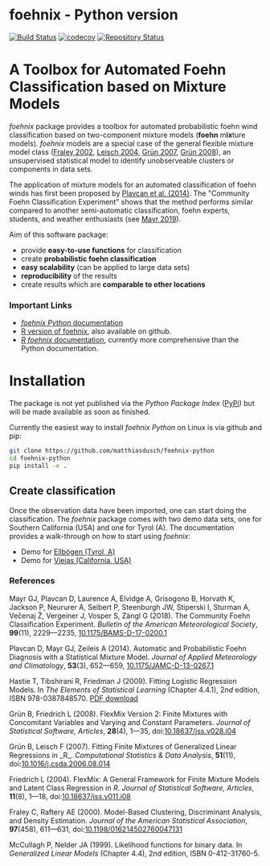 # foehnix - Python version


[![Build Status](https://travis-ci.com/matthiasdusch/foehnix-python.svg?branch=master)](https://travis-ci.com/matthiasdusch/foehnix-python)
[![codecov](https://codecov.io/gh/matthiasdusch/foehnix-python/branch/master/graph/badge.svg)](https://codecov.io/gh/matthiasdusch/foehnix-python)
[![Repository Status](https://www.repostatus.org/badges/latest/wip.svg)](https://www.repostatus.org/badges/latest/wip.svg)

# A Toolbox for Automated Foehn Classification based on Mixture Models

_foehnix_ package provides a toolbox for automated probabilistic foehn
wind classification based on two-component mixture models (**foehn**
m**ix**ture models).
_foehnix_ models are a special case of the general flexible mixture model
class ([Fraley 2002](#fraley2000), [Leisch 2004](#leisch2004), [Gr&uuml;n
2007](#gruen2007), [Gr&uuml;n 2008](#gruen2008)), an unsupervised statistical
model to identify unobserveable clusters or components in data sets.

The application of mixture models for an automated classification of foehn winds
has first been proposed by
[Plavcan et al. (2014)](#plavcan2014).
The "Community Foehn Classification Experiment"
shows that the method performs similar compared to another semi-automatic classification,
foehn experts, students, and weather enthusiasts (see [Mayr 2019](mayr2018)).

Aim of this software package:

* provide **easy-to-use functions** for classification
* create **probabilistic foehn classification**
* **easy scalability** (can be applied to large data sets)
* **reproducibility** of the results
* create results which are **comparable to other locations**


### Important Links

* [_foehnix Python_ documentation](https://matthiasdusch.github.io/foehnix-python)
* [R version of foehnix](https://github.com/retostauffer/Rfoehnix), also available on github.
* [_R foehnix_ documentation](http://retostauffer.github.io/Rfoehnix), currently more comprehensive than the Python documentation.


# Installation
The package is not yet published via the _Python Package Index_
([PyPi](https://pypi.org)) but will be made available as soon as finished.

Currently the easiest way to install _foehnix Python_ on Linux is via github and pip:  

``` bash
git clone https://github.com/matthiasdusch/foehnix-python
cd foehnix-python
pip install -e .
```

## Create classification

Once the observation data have been imported, one can start doing the
classification. The _foehnix_ package comes with two demo data sets,
one for Southern California (USA) and one for Tyrol (A).
The documentation provides a walk-through on how to start using
_foehnix_:

* Demo for [Ellbögen (Tyrol, A)](https://retostauffer.github.io/Rfoehnix/articles/ellboegen.html)
* Demo for [Viejas (California, USA)](https://retostauffer.github.io/Rfoehnix/articles/viejas.html)

### References

<p id="mayr2018">
Mayr GJ, Plavcan D, Laurence A, Elvidge A, Grisogono B, Horvath K, Jackson P,
Neururer A, Seibert P, Steenburgh JW, Stiperski I, Sturman A, Ve&#269;enaj
&#381;, Vergeiner J, Vosper S, Z&auml;ngl G (2018).  The Community Foehn
Classification Experiment.
<i>Bulletin of the American Meteorological Society</i>, <b>99</b>(11), 2229&mdash;2235,
<a href="https://doi.org/10.1175/BAMS-D-17-0200.1" target="_blank">10.1175/BAMS-D-17-0200.1</a>
</p>

<p id="plavcan2014">
Plavcan D, Mayr GJ, Zeileis A (2014).
Automatic and Probabilistic Foehn Diagnosis with a Statistical Mixture Model.
<i>Journal of Applied Meteorology and Climatology</i>, <b>53</b>(3), 652&mdash;659,
<a href="https://dx.doi.org/10.1175/JAMC-D-13-0267.1" target="_blank">10.1175/JAMC-D-13-0267.1</a>
</p>

<p id="hastie2009">
Hastie T, Tibshirani R, Friedman J (2009).
Fitting Logistic Regression Models. In <i>The Elements of Statistical Learning</i>
(Chapter 4.4.1), 2<i>nd</i> edition, ISBN 978-0387848570.
<a href="https://web.stanford.edu/~hastie/ElemStatLearn/" target="_blank">PDF download</a>
</p>

<p id="gruen2008">
Gr&uuml;n B, Friedrich L (2008).
FlexMix Version 2: Finite Mixtures with Concomitant Variables and Varying and Constant Parameters.
<i>Journal of Statistical Software, Articles</i>, <b>28</b>(4), 1&mdash;35,
doi:<a href="https://dx.doi.org/10.18637/jss.v028.i04" target="_blank">10.18637/jss.v028.i04</a>
</p>

<p id="gruen2007">
Gr&uuml;n B, Leisch F (2007).
Fitting Finite Mixtures of Generalized Linear Regressions in _R_.
<i>Computational Statistics & Data Analysis</i>, <b>51</b>(11),
doi:<a href="https://dx.doi.org/10.1016/j.csda.2006.08.014" target="_blank">10.1016/j.csda.2006.08.014</a>
</p>

<p id="leisch2004">
Friedrich L (2004).
FlexMix: A General Framework for Finite Mixture Models and Latent Class Regression in <i>R</i>.
<i>Journal of Statistical Software, Articles</i>, <b>11</b>(8), 1&mdash;18,
doi:<a href="https://dx.doi.org/10.18637/jss.v011.i08" target="_blank">10.18637/jss.v011.i08</a>
</p>

<p id="fraley2000">
Fraley C, Raftery AE (2000).
Model-Based Clustering, Discriminant Analysis, and Density Estimation.
<i>Journal of the American Statistical Association</i>, <b>97</b>(458), 611&mdash;631,
doi:<a href="https://dx.doi.org/10.1198/016214502760047131" target="_blank">10.1198/016214502760047131</a>
</p>

<p id="mccullagh1999">
McCullagh P, Nelder JA (1999).
Likelihood functions for binary data. In <i>Generalized Linear Models</i> (Chapter 4.4),
2<i>nd</i> edition, ISBN 0-412-31760-5.
</p>
